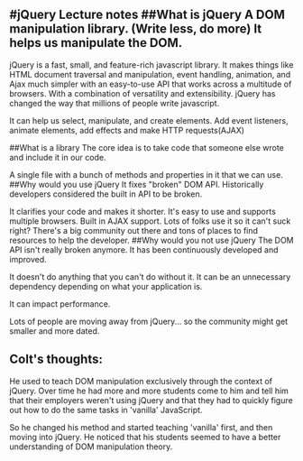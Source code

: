 #jQuery Lecture notes
##What is jQuery
A DOM manipulation library. (Write less, do more)
It helps us manipulate the DOM.
--
jQuery is a fast, small, and feature-rich javascript library. It makes things like HTML document traversal and manipulation, event handling, animation, and Ajax much simpler with an easy-to-use API that works across a multitude of browsers. With a combination of versatility and extensibility. jQuery has changed the way that millions of people write javascript.

It can help us select, manipulate, and create elements. Add event listeners, animate elements, add effects and make HTTP requests(AJAX)

##What is a library
The core idea is to take code that someone else wrote and include it in our code.

A single file with a bunch of methods and properties in it that we can use.
##Why would you use jQuery
It fixes "broken" DOM API. Historically developers considered the built in API to be broken.

It clarifies your code and makes it shorter. It's easy to use and supports multiple browsers.
Built in AJAX support.
Lots of folks use it so it can't suck right? There's a big community out there and tons of places to find resources to help the developer.
##Why would you not use jQuery
The DOM API isn't really broken anymore. It has been continuously developed and improved.

It doesn't do anything that you can't do without it. It can be an unnecessary dependency depending on what your application is.

It can impact performance.

Lots of people are moving away from jQuery... so the community might get smaller and more dated.

## Colt's thoughts:
He used to teach DOM manipulation exclusively through the context of jQuery. Over time he had more and more students come to him and tell him that their employers weren't using jQuery and that they had to quickly figure out how to do the same tasks in 'vanilla' JavaScript.

So he changed his method and started teaching 'vanilla' first, and then moving into jQuery. He noticed that his students seemed to have a better understanding of DOM manipulation theory.
